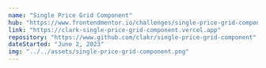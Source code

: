 ```yaml
---
name: "Single Price Grid Component"
hub: "https://www.frontendmentor.io/challenges/single-price-grid-component-5ce41129d0ff452fec5abbbc"
link: "https://clark-single-price-grid-component.vercel.app"
repository: "https://www.github.com/clakr/single-price-grid-component"
dateStarted: "June 2, 2023"
img: "../../assets/single-price-grid-component.png"
---
```

